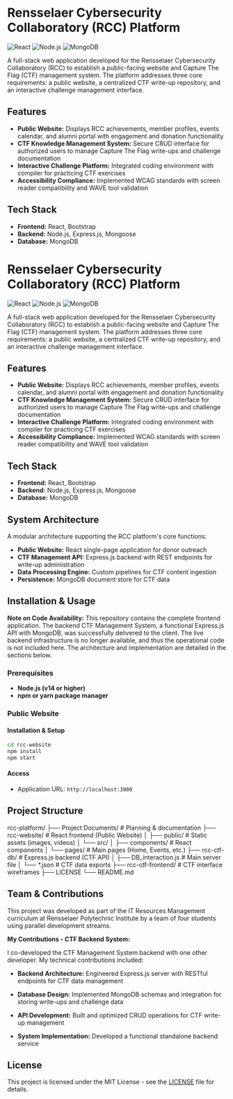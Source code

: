 # Rensselaer Cybersecurity Collaboratory (RCC) Platform

![React](https://img.shields.io/badge/React-20232A?style=for-the-badge&logo=react&logoColor=61DAFB)
![Node.js](https://img.shields.io/badge/Node.js-339933?style=for-the-badge&logo=nodedotjs&logoColor=white)
![MongoDB](https://img.shields.io/badge/MongoDB-47A248?style=for-the-badge&logo=mongodb&logoColor=white)

A full-stack web application developed for the Rensselaer Cybersecurity Collaboratory (RCC) to establish a public-facing website and Capture The Flag (CTF) management system. The platform addresses three core requirements: a public website, a centralized CTF write-up repository, and an interactive challenge management interface. 

## Features

* **Public Website:** Displays RCC achievements, member profiles, events calendar, and alumni portal with engagement and donation functionality
* **CTF Knowledge Management System:** Secure CRUD interface for authorized users to manage Capture The Flag write-ups and challenge documentation
* **Interactive Challenge Platform:** Integrated coding environment with compiler for practicing CTF exercises
* **Accessibility Compliance:** Implemented WCAG standards with screen reader compatibility and WAVE tool validation


## Tech Stack
* **Frontend:** React, Bootstrap
* **Backend:** Node.js, Express.js, Mongoose
* **Database:** MongoDB

# Rensselaer Cybersecurity Collaboratory (RCC) Platform

![React](https://img.shields.io/badge/React-20232A?style=for-the-badge&logo=react&logoColor=61DAFB)
![Node.js](https://img.shields.io/badge/Node.js-339933?style=for-the-badge&logo=nodedotjs&logoColor=white)
![MongoDB](https://img.shields.io/badge/MongoDB-47A248?style=for-the-badge&logo=mongodb&logoColor=white)

A full-stack web application developed for the Rensselaer Cybersecurity Collaboratory (RCC) to establish a public-facing website and Capture The Flag (CTF) management system. The platform addresses three core requirements: a public website, a centralized CTF write-up repository, and an interactive challenge management interface. 

## Features

* **Public Website:** Displays RCC achievements, member profiles, events calendar, and alumni portal with engagement and donation functionality
* **CTF Knowledge Management System:** Secure CRUD interface for authorized users to manage Capture The Flag write-ups and challenge documentation
* **Interactive Challenge Platform:** Integrated coding environment with compiler for practicing CTF exercises
* **Accessibility Compliance:** Implemented WCAG standards with screen reader compatibility and WAVE tool validation


## Tech Stack
* **Frontend:** React, Bootstrap
* **Backend:** Node.js, Express.js, Mongoose
* **Database:** MongoDB

## System Architecture
A modular architecture supporting the RCC platform's core functions:
* **Public Website:** React single-page application for donor outreach
* **CTF Management API:** Express.js backend with REST endpoints for write-up administration
* **Data Processing Engine:** Custom pipelines for CTF content ingestion
* **Persistence:** MongoDB document store for CTF data

## Installation & Usage

**Note on Code Availability:** This repository contains the complete frontend application. The backend CTF Management System, a functional Express.js API with MongoDB, was successfully delivered to the client. The live backend infrastructure is no longer available, and thus the operational code is not included here. The architecture and implementation are detailed in the sections below.

### Prerequisites
* **Node.js (v14 or higher)**
* **npm or yarn package manager**

### Public Website  
#### Installation & Setup
```bash
cd rcc-website
npm install
npm start
```
#### Access
* Application URL: `http://localhost:3000`


## Project Structure
rcc-platform/
├── Project Documents/          # Planning & documentation
├── rcc-website/                # React frontend (Public Website)
│   ├── public/                 # Static assets (images, videos)
│   └── src/
│       ├── components/         # React components
│       └── pages/              # Main pages (Home, Events, etc.)
├── rcc-ctf-db/                 # Express.js backend (CTF API)
│   ├── DB_interaction.js       # Main server file
│   └── *.json                  # CTF data exports
├── rcc-ctf-frontend/           # CTF interface wireframes
├── LICENSE
└── README.md


## Team & Contributions

This project was developed as part of the IT Resources Management curriculum at Rensselaer Polytechnic Institute by a team of four students using parallel development streams.

**My Contributions - CTF Backend System:**

I co-developed the CTF Management System backend with one other developer. My technical contributions included:

* **Backend Architecture:** Engineered Express.js server with RESTful endpoints for CTF data management

* **Database Design:** Implemented MongoDB schemas and integration for storing write-ups and challenge data

* **API Development:** Built and optimized CRUD operations for CTF write-up management

* **System Implementation:** Developed a functional standalone backend service
    

## License
This project is licensed under the MIT License - see the [LICENSE](LICENSE) file for details.